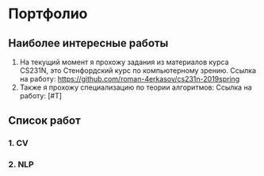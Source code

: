 # Портфолио

## Наиболее интересные работы
1. На текущий момент я прохожу задания из материалов курса CS231N, это Стенфордский курс по компьютерному зрению.
   Сcылка на работу: https://github.com/roman-4erkasov/cs231n-2019spring
2. Также я прохожу специализацию по теории алгоритмов:
   Ссылка на работу: [#T]



## Список работ
### 1. CV
### 2. NLP
### 
